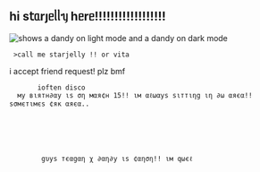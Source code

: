 ## һі s𝗍ᥲrȷᥱᥣᥣᥡ һᥱrᥱ!!!!!!!!!!!!!!!!!! 




<picture>
 <source media="(prefers-color-scheme: dark)" [srcset="(https://files.catbox.moe/57pfbk.gif)">
 <source media="(prefers-color-scheme: light)" srcset="https://files.catbox.moe/9nongc.gif">
 <img alt="shows a dandy on light mode and a dandy on dark mode" src="https://files.catbox.moe/01u8gt.png">
</picture>


     >call me starjelly !! or vita
   i accept friend request! plz bmf



           ioften disco
      му вιятн∂αу ιѕ ση мαя¢н 15!! ιм αℓωαуѕ ѕιттιηg ιη ∂ω αяєα!! ѕσмєтιмєѕ ¢як αяєα.. 






            gυуѕ тєαgαη χ ∂αη∂у ιѕ ¢αηση!! ιм qωєℓ
